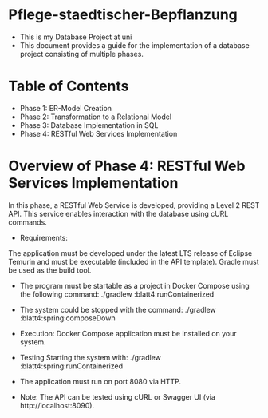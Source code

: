 # Pflege-staedtischer-Bepflanzung
- This is my Database Project at uni
- This document provides a guide for the implementation of a database project consisting of multiple phases.

# Table of Contents
- Phase 1: ER-Model Creation
- Phase 2: Transformation to a Relational Model
- Phase 3: Database Implementation in SQL
- Phase 4: RESTful Web Services Implementation


# Overview of Phase 4: RESTful Web Services Implementation
In this phase, a RESTful Web Service is developed, providing a Level 2 REST API. This service enables interaction with the database using cURL commands.

- Requirements:

The application must be developed under the latest LTS release of Eclipse Temurin and must be executable (included in the API template).
Gradle must be used as the build tool.
- The program must be startable as a project in Docker Compose using the following command: ./gradlew :blatt4:runContainerized

- The system could be stopped with the command: ./gradlew :blatt4:spring:composeDown

- Execution:
Docker Compose application must be installed on your system.

- Testing
Starting the system with: ./gradlew :blatt4:spring:runContainerized

- The application must run on port 8080 via HTTP.
- Note: The API can be tested using cURL or Swagger UI (via http://localhost:8090).






